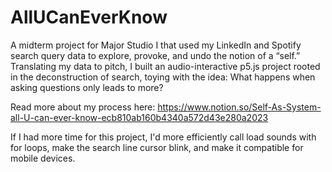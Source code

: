 # AllUCanEverKnow
A midterm project for Major Studio I that used my LinkedIn and Spotify search query data to explore, provoke, and undo the notion of a “self.” Translating my data to pitch, I built an audio-interactive p5.js project rooted in the deconstruction of search, toying with the idea: What happens when asking questions only leads to more?

Read more about my process here: https://www.notion.so/Self-As-System-all-U-can-ever-know-ecb810ab160b4340a572d43e280a2023

If I had more time for this project, I'd more efficiently call load sounds with for loops, make the search line cursor blink, and make it compatible for mobile devices. 
